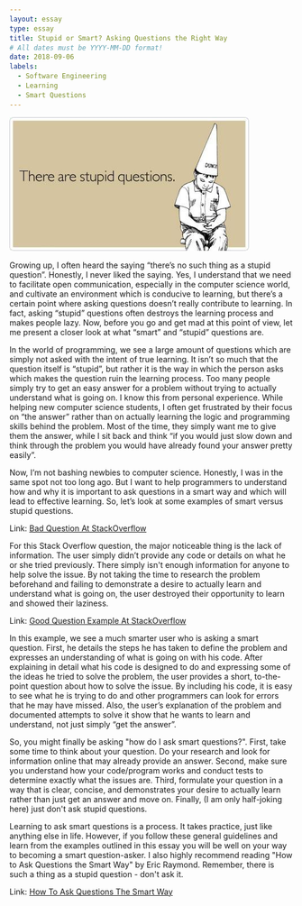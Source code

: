 ```yaml
---
layout: essay
type: essay
title: Stupid or Smart? Asking Questions the Right Way
# All dates must be YYYY-MM-DD format!
date: 2018-09-06
labels:
  - Software Engineering
  - Learning
  - Smart Questions
---
```


<img class="ui large right spaced image" src="../images/stupid-questions.jpg">

Growing up, I often heard the saying “there’s no such thing as a stupid question”. Honestly, I never liked the saying. Yes, I understand that we need to facilitate open communication, especially in the computer science world, and cultivate an environment which is conducive to learning, but there’s a certain point where asking questions doesn’t really contribute to learning. In fact, asking “stupid” questions often destroys the learning process and makes people lazy. Now, before you go and get mad at this point of view, let me present a closer look at what “smart” and “stupid” questions are. 

In the world of programming, we see a large amount of questions which are simply not asked with the intent of true learning. It isn’t so much that the question itself is “stupid”, but rather it is the way in which the person asks which makes the question ruin the learning process. Too many people simply try to get an easy answer for a problem without trying to actually understand what is going on. I know this from personal experience. While helping new computer science students, I often get frustrated by their focus on “the answer” rather than on actually learning the logic and programming skills behind the problem. Most of the time, they simply want me to give them the answer, while I sit back and think “if you would just slow down and think through the problem you would have already found your answer pretty easily”. 

Now, I’m not bashing newbies to computer science. Honestly, I was in the same spot not too long ago. But I want to help programmers to understand how and why it is important to ask questions in a smart way and which will lead to effective learning. So, let’s look at some examples of smart versus stupid questions.

Link: <a href="https://stackoverflow.com/questions/52211887/facebook-graph-api-public-page-data"><i class="large github icon"></i>Bad Question At StackOverflow</a>

For this Stack Overflow question, the major noticeable thing is the lack of information. The user simply didn’t provide any code or details on what he or she tried previously. There simply isn't enough information for anyone to help solve the issue. By not taking the time to research the problem beforehand and failing to demonstrate a desire to actually learn and understand what is going on, the user destroyed their opportunity to learn and showed their laziness. 

Link: <a href="https://stackoverflow.com/questions/52211630/using-jest-how-do-i-spyon-an-extended-components-method-when-unit-testing-a-si"><i class="large github icon"></i>Good Question Example At StackOverflow</a>

In this example, we see a much smarter user who is asking a smart question. First, he details the steps he has taken to define the problem and expresses an understanding of what is going on with his code. After explaining in detail what his code is designed to do and expressing some of the ideas he tried to solve the problem, the user provides a short, to-the-point question about how to solve the issue. By including his code, it is easy to see what he is trying to do and other programmers can look for errors that he may have missed. Also, the user’s explanation of the problem and documented attempts to solve it show that he wants to learn and understand, not just simply “get the answer”.

So, you might finally be asking "how do I ask smart questions?". First, take some time to think about your question. Do your research and look for information online that may already provide an answer. Second, make sure you understand how your code/program works and  conduct tests to determine exactly what the issues are. Third, formulate your question in a way that is clear, concise, and demonstrates your desire to actually learn rather than just get an answer and move on. Finally, (I am only half-joking here) just don't ask stupid questions. 

Learning to ask smart questions is a process. It takes practice, just like anything else in life. However, if you follow these general guidelines and learn from the examples outlined in this essay you will be well on your way to becoming a smart question-asker. I also highly recommend reading "How to Ask Questions the Smart Way" by Eric Raymond. Remember, there is such a thing as a stupid question - don't ask it. 

Link: <a href="http://www.catb.org/esr/faqs/smart-questions.html"><i class="large github icon"></i>How To Ask Questions The Smart Way</a>
